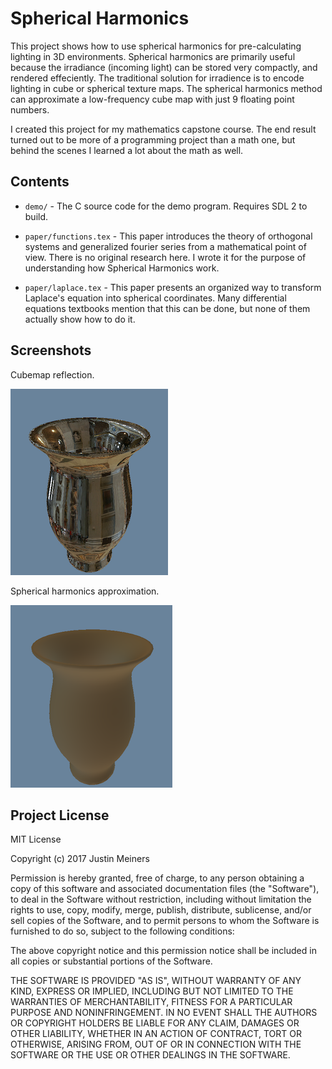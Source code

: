 # Spherical Harmonics

This project shows how to use spherical harmonics for pre-calculating lighting in 3D environments. Spherical harmonics are primarily useful because the irradiance (incoming light) can be stored very compactly, and rendered effeciently. The traditional solution for irradience is to encode lighting in cube or spherical texture maps. The spherical harmonics method can approximate a low-frequency cube map with just 9 floating point numbers.

I created this project for my mathematics capstone course. The end result turned out to be more of a programming project than a math one, but behind the scenes I learned a lot about the math as well. 

## Contents

- `demo/` - The C source code for the demo program.  Requires SDL 2 to build.

- `paper/functions.tex` - This paper introduces the theory of orthogonal systems and generalized fourier series from a mathematical point of view. There is no original research here. I wrote it for the purpose of understanding how Spherical Harmonics work. 

- `paper/laplace.tex` - This paper presents an organized way to transform Laplace's equation into spherical coordinates. Many differential equations textbooks mention that this can be done, but none of them actually show how to do it.

## Screenshots

Cubemap reflection.

![cubemap reflection](screenshots/cubemap.png)

Spherical harmonics approximation.

![spherical harmonics approximation](screenshots/sh.png)

## Project License

MIT License

Copyright (c) 2017 Justin Meiners

Permission is hereby granted, free of charge, to any person obtaining a copy of this software and associated documentation files (the "Software"), to deal in the Software without restriction, including without limitation the rights to use, copy, modify, merge, publish, distribute, sublicense, and/or sell copies of the Software, and to permit persons to whom the Software is furnished to do so, subject to the following conditions:

The above copyright notice and this permission notice shall be included in all copies or substantial portions of the Software.

THE SOFTWARE IS PROVIDED "AS IS", WITHOUT WARRANTY OF ANY KIND, EXPRESS OR IMPLIED, INCLUDING BUT NOT LIMITED TO THE WARRANTIES OF MERCHANTABILITY, FITNESS FOR A PARTICULAR PURPOSE AND NONINFRINGEMENT. IN NO EVENT SHALL THE AUTHORS OR COPYRIGHT HOLDERS BE LIABLE FOR ANY CLAIM, DAMAGES OR OTHER LIABILITY, WHETHER IN AN ACTION OF CONTRACT, TORT OR OTHERWISE, ARISING FROM, OUT OF OR IN CONNECTION WITH THE SOFTWARE OR THE USE OR OTHER DEALINGS IN THE SOFTWARE.
